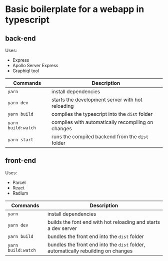 # Basic boilerplate for a webapp in typescript

## back-end

Uses:

* Express
* Apollo Server Express
* Graphiql tool

Commands | Description
---------|----------------
`yarn` | install dependencies
`yarn dev` | starts the development server with hot reloading
`yarn build` | compiles the typescript into the `dist` folder
`yarn build:watch` | compiles with automatically recompiling on changes
`yarn start` | runs the compiled backend from the `dist` folder

## front-end

Uses:

* Parcel
* React
* Radium

Commands|Description
--------|-----------
`yarn` | install dependencies
`yarn dev` | builds the font end with hot reloading and starts a dev server
`yarn build` | bundles the front end into the `dist` folder
`yarn build:watch` | bundles the front end into the `dist` folder, automatically rebuilding on changes